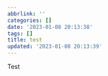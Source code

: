 ```yaml
---
abbrlink: ''
categories: []
date: '2023-01-08 20:13:38'
tags: []
title: test
updated: '2023-01-08 20:13:39'
---
```

Test
